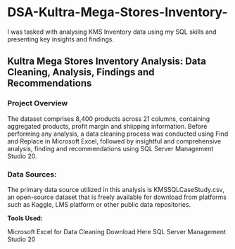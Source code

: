 # DSA-Kultra-Mega-Stores-Inventory-
I was tasked with analysing KMS Inventory data using my SQL skills and presenting key insights and findings.

## Kultra Mega Stores Inventory Analysis: Data Cleaning, Analysis, Findings and Recommendations

### Project Overview

The dataset comprises 8,400  products across 21 columns, containing aggregated products, profit margin and shiipping information. Before performing any analysis, a  data cleaning process was conducted using Find and Replace in Microsoft Excel, followed by insightful and comprehensive analysis, finding and recommendations using SQL Server Management Studio 20.

### Data Sources:
The primary data source utilized in this analysis is KMSSQLCaseStudy.csv, an open-source dataset that is freely available for download from platforms such as Kaggle, LMS platform or other public data repositories.

**Tools Used:**

Microsoft Excel for Data Cleaning  Download Here
SQL Server Management Studio 20
